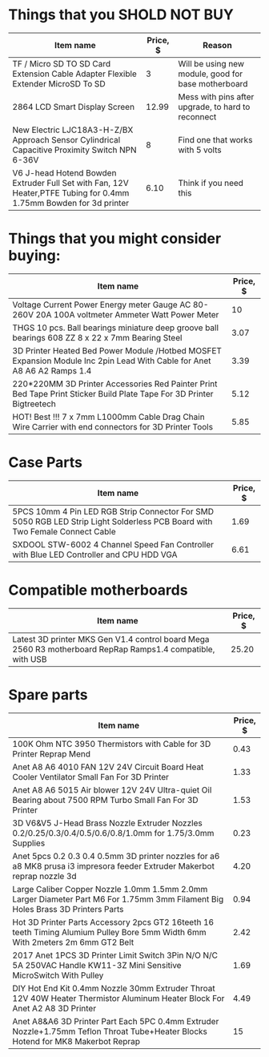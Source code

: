 # Things that you __SHOLD NOT BUY__
| Item name                                                                                                         | Price, $ | Reason                                              |
| ----------------------------------------------------------------------------------------------------------------- | -------- | --------------------------------------------------- |
| TF / Micro SD TO SD Card Extension Cable Adapter Flexible Extender MicroSD To SD                                  | 3        | Will be using new module, good for base motherboard |
| 2864 LCD Smart Display Screen                                                                                     | 12.99    | Mess with pins after upgrade, to hard to reconnect  |
| New Electric LJC18A3-H-Z/BX Approach Sensor Cylindrical Capacitive Proximity Switch NPN 6-36V                     | 8        | Find one that works with 5 volts                    |
| V6 J-head Hotend Bowden Extruder Full Set with Fan, 12V Heater,PTFE Tubing for 0.4mm 1.75mm Bowden for 3d printer | 6.10     | Think if you need this                              |


# Things that you might consider buying:
| Item name                                                                                                               | Price, $ |
| ----------------------------------------------------------------------------------------------------------------------- | -------- |
| Voltage Current Power Energy meter Gauge AC 80-260V 20A 100A voltmeter Ammeter Watt Power Meter                         | 10       |
| THGS 10 pcs. Ball bearings miniature deep groove ball bearings 608 ZZ 8 x 22 x 7mm Bearing Steel                        | 3.07     |
| 3D Printer Heated Bed Power Module /Hotbed MOSFET Expansion Module Inc 2pin Lead With Cable for Anet A8 A6 A2 Ramps 1.4 | 3.39     |
| 220*220MM 3D Printer Accessories Red Painter Print Bed Tape Print Sticker Build Plate Tape For 3D Printer Bigtreetech   | 5.12     |
| HOT! Best !!! 7 x 7mm L1000mm Cable Drag Chain Wire Carrier with end connectors for 3D Printer Tools                    | 5.85     |

# Case Parts
| Item name                                                                                                                   | Price, $ |
| --------------------------------------------------------------------------------------------------------------------------- | -------- |
| 5PCS 10mm 4 Pin LED RGB Strip Connector For SMD 5050 RGB LED Strip Light Solderless PCB Board with Two Female Connect Cable | 1.69     |
| SXDOOL STW-6002 4 Channel Speed Fan Controller with Blue LED Controller and CPU HDD VGA                                     | 6.61     |

# Compatible motherboards
| Item name                                                                                                                   | Price, $ |
| --------------------------------------------------------------------------------------------------------------------------- | -------- |
| Latest 3D printer MKS Gen V1.4 control board Mega 2560 R3 motherboard RepRap Ramps1.4 compatible, with USB                  | 25.20    |

# Spare parts
| Item name                                                                                                                        | Price, $ |
| -------------------------------------------------------------------------------------------------------------------------------- | -------- |
| 100K Ohm NTC 3950 Thermistors with Cable for 3D Printer Reprap Mend                                                              | 0.43     |
| Anet A8 A6 4010 FAN 12V 24V Circuit Board Heat Cooler Ventilator Small Fan For 3D Printer                                        | 1.33     |
| Anet A8 A6 5015 Air blower 12V 24V Ultra-quiet Oil Bearing about 7500 RPM Turbo Small Fan For 3D Printer                         | 1.53     |
| 3D V6&V5 J-Head Brass Nozzle Extruder Nozzles 0.2/0.25/0.3/0.4/0.5/0.6/0.8/1.0mm for 1.75/3.0mm Supplies                         | 0.23     |
| Anet 5pcs 0.2 0.3 0.4 0.5mm 3D printer nozzles for a6 a8 MK8 prusa i3 impresora feeder Extruder Makerbot reprap nozzle 3d        | 4.20     |
| Large Caliber Copper Nozzle 1.0mm 1.5mm 2.0mm Larger Diameter Part M6 For 1.75mm 3mm Filament Big Holes Brass 3D Printers Parts  | 0.94     |
| Hot 3D Printer Parts Accessory 2pcs GT2 16teeth 16 teeth Timing Alumium Pulley Bore 5mm Width 6mm With 2meters 2m 6mm GT2 Belt   | 2.42     |
| 2017 Anet 1PCS 3D Printer Limit Switch 3Pin N/O N/C 5A 250VAC Handle KW11-3Z Mini Sensitive MicroSwitch With Pulley              | 1.69     |
| DIY Hot End Kit 0.4mm Nozzle 30mm Extruder Throat 12V 40W Heater Thermistor Aluminum Heater Block For Anet A2 A8 3D Printer      | 4.49     |
| Anet A8&A6 3D Printer Part Each 5PC 0.4mm Extruder Nozzle+1.75mm Teflon Throat Tube+Heater Blocks Hotend for MK8 Makerbot Reprap | 15       |
